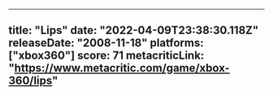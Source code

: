 
---
title: "Lips"
date: "2022-04-09T23:38:30.118Z"
releaseDate: "2008-11-18"
platforms: ["xbox360"]
score: 71
metacriticLink: "https://www.metacritic.com/game/xbox-360/lips"
---
